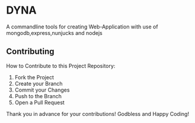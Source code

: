 # DYNA 
A commandline tools for creating Web-Application with use of mongodb,express,nunjucks and nodejs 

<!-- CONTRIBUTING -->
## Contributing
How to Contribute to this Project Repository:
1. Fork the Project
2. Create your Branch 
3. Commit your Changes 
4. Push to the Branch 
5. Open a Pull Request

Thank you in advance for your contributions! Godbless and Happy Coding! 
